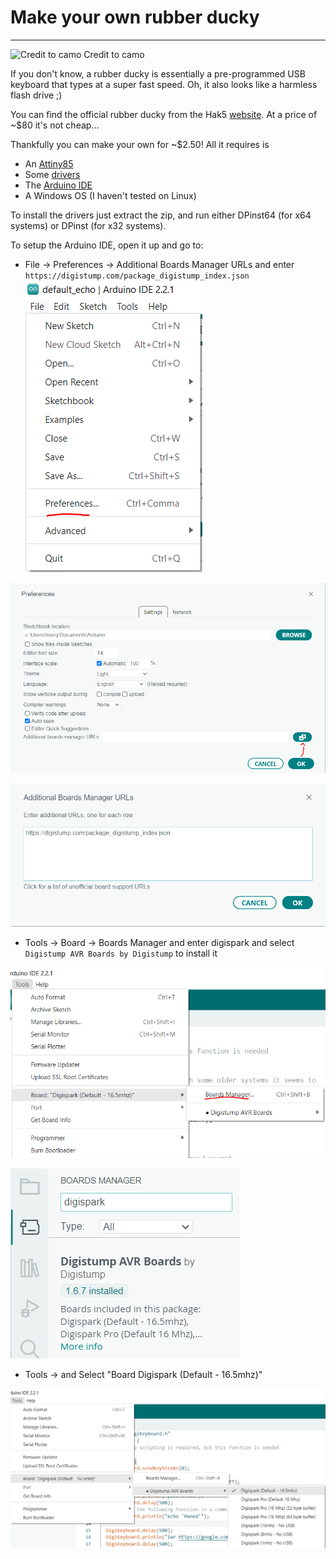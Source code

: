 # Make your own rubber ducky

---

![Credit to camo](https://camo.githubusercontent.com/8944ce0301f2c573d0a1a64ff51e8ee4e98043f4e7da5c5d92452233031623bc/68747470733a2f2f692e6962622e636f2f6a5a32777658302f4e455745562d41542e706e67)
Credit to camo


If you don't know, a rubber ducky is essentially a pre-programmed USB keyboard that types at a super fast speed. Oh, it also looks like a harmless flash drive ;)


You can find the official rubber ducky from the Hak5 [website](https://shop.hak5.org/products/usb-rubber-ducky). At a price of ~$80 it's not cheap...

Thankfully you can make your own for ~$2.50! All it requires is 
- An [Attiny85](https://www.amazon.co.uk/attiny85/s?k=attiny85)
- Some [drivers](https://github.com/digistump/DigistumpArduino/releases)
- The [Arduino IDE](https://www.arduino.cc/en/software)
- A Windows OS (I haven't tested on Linux)

To install the drivers just extract the zip, and run either DPinst64 (for x64 systems) or DPinst (for x32 systems).

To setup the Arduino IDE, open it up and go to: 
- File -> Preferences -> Additional Boards Manager URLs and enter `https://digistump.com/package_digistump_index.json`
![Arduino](https://raw.githubusercontent.com/Henryisnotavailable/Henryisnotavailable.github.io/main/assets/images/Capture.PNG)

![Additonal Board URLs](https://raw.githubusercontent.com/Henryisnotavailable/Henryisnotavailable.github.io/main/assets/images/Additional_Board_Manager.PNG)

![Digistump Index](https://raw.githubusercontent.com/Henryisnotavailable/Henryisnotavailable.github.io/main/assets/images/digistump_index.PNG)

- Tools -> Board -> Boards Manager and enter digispark and select `Digistump AVR Boards by Digistump` to install it

![Boards Manager](https://raw.githubusercontent.com/Henryisnotavailable/Henryisnotavailable.github.io/main/assets/images/boards_manager.PNG)

![Digispark Board](https://raw.githubusercontent.com/Henryisnotavailable/Henryisnotavailable.github.io/main/assets/images/digistump_board.PNG)

- Tools -> and Select "Board Digispark (Default - 16.5mhz)"

![Select Digispark](https://raw.githubusercontent.com/Henryisnotavailable/Henryisnotavailable.github.io/main/assets/images/Select_Board.PNG)
